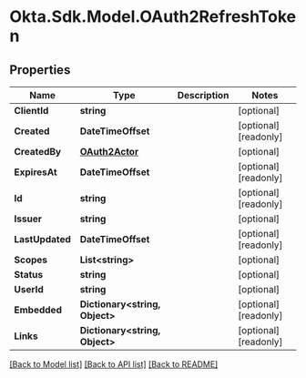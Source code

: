 # Okta.Sdk.Model.OAuth2RefreshToken

## Properties

Name | Type | Description | Notes
------------ | ------------- | ------------- | -------------
**ClientId** | **string** |  | [optional] 
**Created** | **DateTimeOffset** |  | [optional] [readonly] 
**CreatedBy** | [**OAuth2Actor**](OAuth2Actor.md) |  | [optional] 
**ExpiresAt** | **DateTimeOffset** |  | [optional] [readonly] 
**Id** | **string** |  | [optional] [readonly] 
**Issuer** | **string** |  | [optional] 
**LastUpdated** | **DateTimeOffset** |  | [optional] [readonly] 
**Scopes** | **List&lt;string&gt;** |  | [optional] 
**Status** | **string** |  | [optional] 
**UserId** | **string** |  | [optional] 
**Embedded** | **Dictionary&lt;string, Object&gt;** |  | [optional] [readonly] 
**Links** | **Dictionary&lt;string, Object&gt;** |  | [optional] [readonly] 

[[Back to Model list]](../README.md#documentation-for-models) [[Back to API list]](../README.md#documentation-for-api-endpoints) [[Back to README]](../README.md)

